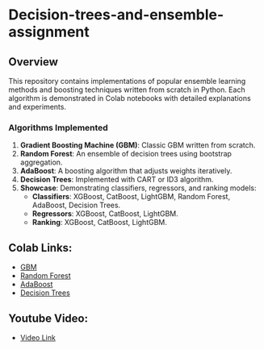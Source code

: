 # Decision-trees-and-ensemble-assignment

## Overview
This repository contains implementations of popular ensemble learning methods and boosting techniques written from scratch in Python. Each algorithm is demonstrated in Colab notebooks with detailed explanations and experiments.

### Algorithms Implemented
1. **Gradient Boosting Machine (GBM)**: Classic GBM written from scratch.
2. **Random Forest**: An ensemble of decision trees using bootstrap aggregation.
3. **AdaBoost**: A boosting algorithm that adjusts weights iteratively.
4. **Decision Trees**: Implemented with CART or ID3 algorithm.
5. **Showcase**: Demonstrating classifiers, regressors, and ranking models:
   - **Classifiers**: XGBoost, CatBoost, LightGBM, Random Forest, AdaBoost, Decision Trees.
   - **Regressors**: XGBoost, CatBoost, LightGBM.
   - **Ranking**: XGBoost, CatBoost, LightGBM.


## Colab Links:
- [GBM](https://docs.google.com/presentation/d/19j3wC-8_cz41CIm88F6kOFU8ys7zVcRfaBw6SImAeWc/edit#slide=id.ga2af525914_0_6955)
- [Random Forest](https://github.com/veb-101/Machine-Learning-Algorithms/blob/master/Random%20Forest/random_forest.ipynb)
- [AdaBoost](https://github.com/veb-101/Machine-Learning-Algorithms/tree/master/Boosting%20-%20AdaBoost)
- [Decision Trees](https://github.com/veb-101/Machine-Learning-Algorithms/tree/master/Decision%20Trees)

## Youtube Video:
- [Video Link](www.youtube.com)
